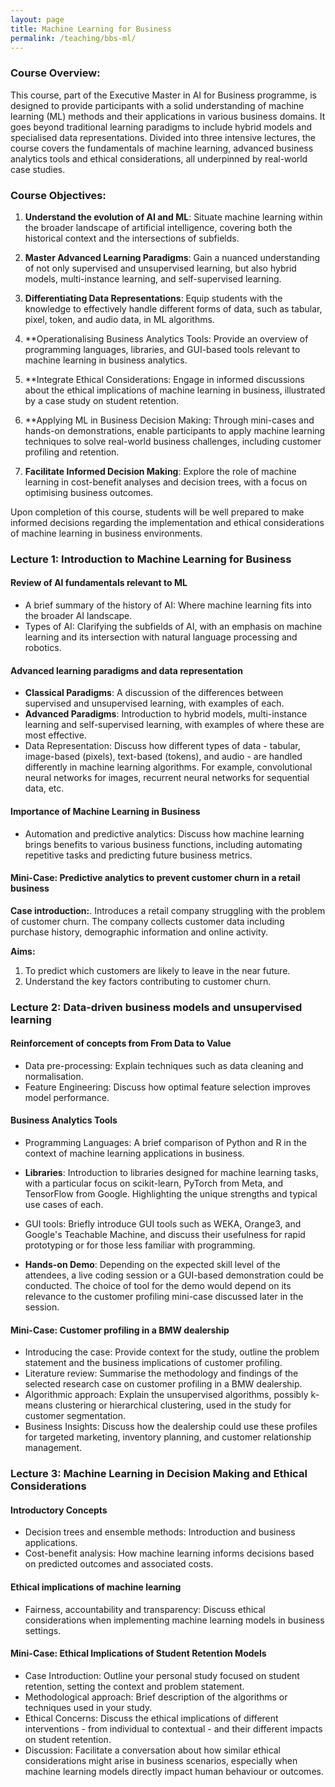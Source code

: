 ```yaml
---
layout: page
title: Machine Learning for Business
permalink: /teaching/bbs-ml/
---
```


### Course Overview:

This course, part of the Executive Master in AI for Business programme, is designed to provide participants with a solid understanding of machine learning (ML) methods and their applications in various business domains. It goes beyond traditional learning paradigms to include hybrid models and specialised data representations. Divided into three intensive lectures, the course covers the fundamentals of machine learning, advanced business analytics tools and ethical considerations, all underpinned by real-world case studies. 

### Course Objectives:

1. **Understand the evolution of AI and ML**: Situate machine learning within the broader landscape of artificial intelligence, covering both the historical context and the intersections of subfields.
  
2. **Master Advanced Learning Paradigms**: Gain a nuanced understanding of not only supervised and unsupervised learning, but also hybrid models, multi-instance learning, and self-supervised learning.
  
3. **Differentiating Data Representations**: Equip students with the knowledge to effectively handle different forms of data, such as tabular, pixel, token, and audio data, in ML algorithms.

4. **Operationalising Business Analytics Tools: Provide an overview of programming languages, libraries, and GUI-based tools relevant to machine learning in business analytics.

5. **Integrate Ethical Considerations: Engage in informed discussions about the ethical implications of machine learning in business, illustrated by a case study on student retention.

6. **Applying ML in Business Decision Making: Through mini-cases and hands-on demonstrations, enable participants to apply machine learning techniques to solve real-world business challenges, including customer profiling and retention.
   
7. **Facilitate Informed Decision Making**: Explore the role of machine learning in cost-benefit analyses and decision trees, with a focus on optimising business outcomes.

Upon completion of this course, students will be well prepared to make informed decisions regarding the implementation and ethical considerations of machine learning in business environments.

### Lecture 1: Introduction to Machine Learning for Business

#### Review of AI fundamentals relevant to ML
- A brief summary of the history of AI: Where machine learning fits into the broader AI landscape.
- Types of AI: Clarifying the subfields of AI, with an emphasis on machine learning and its intersection with natural language processing and robotics.

#### Advanced learning paradigms and data representation
- **Classical Paradigms**: A discussion of the differences between supervised and unsupervised learning, with examples of each.
- **Advanced Paradigms**: Introduction to hybrid models, multi-instance learning and self-supervised learning, with examples of where these are most effective.
- Data Representation: Discuss how different types of data - tabular, image-based (pixels), text-based (tokens), and audio - are handled differently in machine learning algorithms. For example, convolutional neural networks for images, recurrent neural networks for sequential data, etc.

#### Importance of Machine Learning in Business
- Automation and predictive analytics: Discuss how machine learning brings benefits to various business functions, including automating repetitive tasks and predicting future business metrics.

#### Mini-Case: Predictive analytics to prevent customer churn in a retail business

**Case introduction:**.
Introduces a retail company struggling with the problem of customer churn. The company collects customer data including purchase history, demographic information and online activity.

**Aims:**
1. To predict which customers are likely to leave in the near future.
2. Understand the key factors contributing to customer churn.

### Lecture 2: Data-driven business models and unsupervised learning

#### Reinforcement of concepts from From Data to Value
- Data pre-processing: Explain techniques such as data cleaning and normalisation.
- Feature Engineering: Discuss how optimal feature selection improves model performance.

#### Business Analytics Tools
- Programming Languages: A brief comparison of Python and R in the context of machine learning applications in business.
- **Libraries**: Introduction to libraries designed for machine learning tasks, with a particular focus on scikit-learn, PyTorch from Meta, and TensorFlow from Google. Highlighting the unique strengths and typical use cases of each.
- GUI tools: Briefly introduce GUI tools such as WEKA, Orange3, and Google's Teachable Machine, and discuss their usefulness for rapid prototyping or for those less familiar with programming.
  
- **Hands-on Demo**: Depending on the expected skill level of the attendees, a live coding session or a GUI-based demonstration could be conducted. The choice of tool for the demo would depend on its relevance to the customer profiling mini-case discussed later in the session.

#### Mini-Case: Customer profiling in a BMW dealership
- Introducing the case: Provide context for the study, outline the problem statement and the business implications of customer profiling.
- Literature review: Summarise the methodology and findings of the selected research case on customer profiling in a BMW dealership.
- Algorithmic approach: Explain the unsupervised algorithms, possibly k-means clustering or hierarchical clustering, used in the study for customer segmentation.
- Business Insights: Discuss how the dealership could use these profiles for targeted marketing, inventory planning, and customer relationship management.
 
### Lecture 3: Machine Learning in Decision Making and Ethical Considerations

#### Introductory Concepts
- Decision trees and ensemble methods: Introduction and business applications.
- Cost-benefit analysis: How machine learning informs decisions based on predicted outcomes and associated costs.

#### Ethical implications of machine learning
- Fairness, accountability and transparency: Discuss ethical considerations when implementing machine learning models in business settings.

#### Mini-Case: Ethical Implications of Student Retention Models
- Case Introduction: Outline your personal study focused on student retention, setting the context and problem statement.
- Methodological approach: Brief description of the algorithms or techniques used in your study.
- Ethical Concerns: Discuss the ethical implications of different interventions - from individual to contextual - and their different impacts on student retention.
- Discussion: Facilitate a conversation about how similar ethical considerations might arise in business scenarios, especially when machine learning models directly impact human behaviour or outcomes.